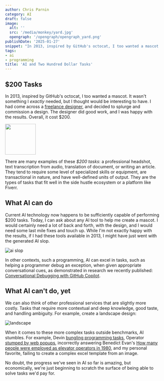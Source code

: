 ```yaml
---
author: Chris Parnin
category: AI
draft: false
image:
  alt: ''
  src: '/media/monkey/yard.jpg'
  opengraph: '/opengraph/opengraph_yard.png'
publishDate: '2025-01-27'
snippet: "In 2013, inspired by GitHub's octocat, I too wanted a mascot. It wasn't something I exactly needed, but I thought would be interesting to have..."
tags:
- ai
- programming
title: 'AI and Two Hundred Dollar Tasks'
---
```


## $200 Tasks

In 2013, inspired by GitHub's octocat, I too wanted a mascot. It wasn't something I _exactly_ needed, but I thought would be interesting to have. I had come across a [freelance designer](https://catplusmouse.com), and decided to splurge and commission a design. The designer did good work, and I was happy with the results. Overall, it cost $200.

<img src="/media/monkey/Ninlabs_Monkey_Whole.png" width="100px"/>

There are many examples of these _$200 tasks_: a professional headshot, text transcription from audio, translation of document, or writing an article. They tend to require some level of specialized skills or equipment, are transactional in nature, and have well-defined units of output. They are the types of tasks that fit well in the side hustle ecosystem or a platform like Fiverr.

## What AI can do

Current AI technology now happens to be sufficiently capable of performing $200 tasks. 
Today, I can ask about any AI tool to help me create a mascot. I would certainly need a lot of back and forth, with the design, and I would need some last mile fixes and touch up. While I'm not exactly happy with the results, if I had these tools available in 2013, I might have just went with the generated AI slop.

![ai slop](/media/monkey/AI_monkey.jpg)

In other contexts, such a programming, AI can excel in tasks, such as helping a programmer debug an exception, when given appropriate conversational cues, as demonstrated in research we recently published: [Conversational Debugging with GitHub Copilot](https://www.microsoft.com/en-us/research/publication/lets-fix-this-together-conversational-debugging-with-github-copilot/).

## What AI can't do, yet

We can also think of other professional services that are slightly more costly. Tasks that require more contextual and deep knowledge, good taste, and handling ambiguity. For example, create a landscape design:

![landscape](/media/monkey/yard.jpg)

When it comes to these more complex tasks outside benchmarks, AI stumbles. For example, Devin [bungling programming tasks](https://futurism.com/first-ai-software-engineer-devin-bungling-tasks), Operator [stumped by web popups](https://www.reddit.com/r/ChatGPTPro/comments/1i8jln3/i_am_among_the_first_people_to_gain_access_to/), incorrectly answering Benedict Evan's [How many people were employed as elevator operators in 1980](https://www.ben-evans.com/benedictevans/2025/1/the-problem-with-better-models), and my personal favorite, failing to create a complex excel template from an image.

No doubt, the progress we've seen in AI so far is amazing, but economically, we're just beginning to scratch the surface of being able to solve tasks we'd pay for.